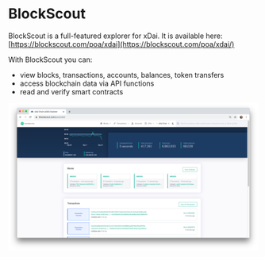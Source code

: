 # BlockScout

BlockScout is a full-featured explorer for xDai. It is available here: [https://blockscout.com/poa/xdai](https://blockscout.com/poa/xdai/)

With BlockScout you can:

* view blocks, transactions, accounts, balances, token transfers
* access blockchain data via API functions
* read and verify smart contracts

![](../../.gitbook/assets/blockscout.png)



